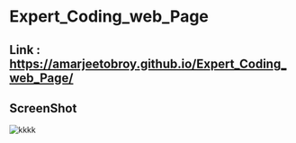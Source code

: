 # Expert_Coding_web_Page

## Link : https://amarjeetobroy.github.io/Expert_Coding_web_Page/

## ScreenShot

![kkkk](https://user-images.githubusercontent.com/115175619/222925126-a2dcf837-b693-474a-a4d9-d00d79d3542f.png)
